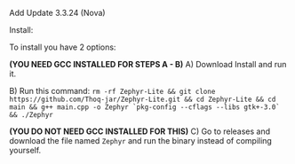 Add Update 3.3.24 (Nova)

Install:

To install you have 2 options:


**(YOU NEED GCC INSTALLED FOR STEPS A - B)**
A) Download Install and run it.

B) Run this command: ```rm -rf Zephyr-Lite && git clone https://github.com/Thoq-jar/Zephyr-Lite.git && cd Zephyr-Lite && cd main && g++ main.cpp -o Zephyr `pkg-config --cflags --libs gtk+-3.0` && ./Zephyr```

**(YOU DO NOT NEED GCC INSTALLED FOR THIS)**
C) Go to releases and download the file named ```Zephyr``` and run the binary instead of compiling yourself.
